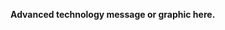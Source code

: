<!-- **Our robust technology platform provides straightforward web access to all our services.** -->
**Advanced technology message or graphic here.**
